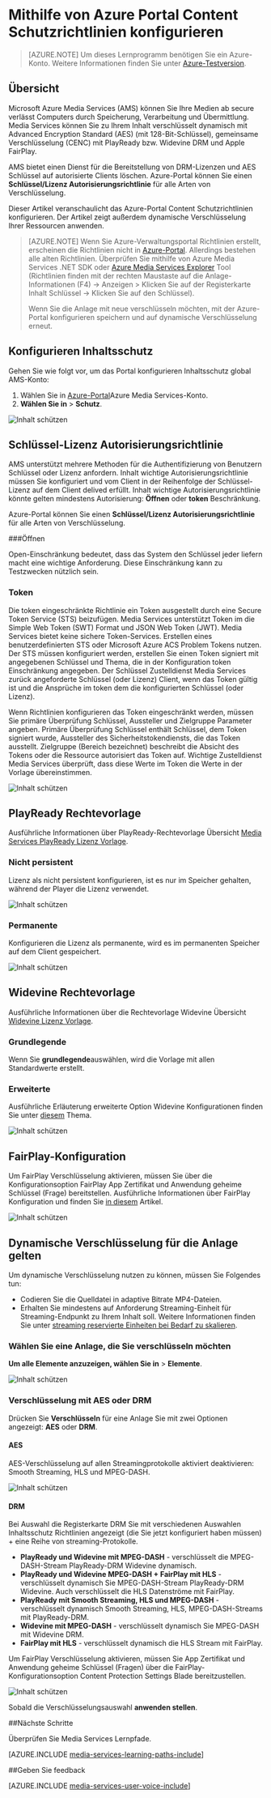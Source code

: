 <properties 
    pageTitle="Mithilfe von Azure Portal Content Schutzrichtlinien konfigurieren | Microsoft Azure" 
    description="Dieser Artikel veranschaulicht, wie das Azure-Portal Content Schutzrichtlinien konfigurieren. Der Artikel zeigt außerdem dynamische Verschlüsselung für Ihre Anlagen aktivieren." 
    services="media-services" 
    documentationCenter="" 
    authors="Juliako" 
    manager="erikre" 
    editor=""/>

<tags 
    ms.service="media-services" 
    ms.workload="media" 
    ms.tgt_pltfrm="na" 
    ms.devlang="na" 
    ms.topic="article" 
    ms.date="10/24/2016"    
    ms.author="juliako"/>

# <a name="configuring-content-protection-policies-using-the-azure-portal"></a>Mithilfe von Azure Portal Content Schutzrichtlinien konfigurieren

> [AZURE.NOTE] Um dieses Lernprogramm benötigen Sie ein Azure-Konto. Weitere Informationen finden Sie unter [Azure-Testversion](https://azure.microsoft.com/pricing/free-trial/).

## <a name="overview"></a>Übersicht

Microsoft Azure Media Services (AMS) können Sie Ihre Medien ab secure verlässt Computers durch Speicherung, Verarbeitung und Übermittlung. Media Services können Sie zu Ihrem Inhalt verschlüsselt dynamisch mit Advanced Encryption Standard (AES) (mit 128-Bit-Schlüssel), gemeinsame Verschlüsselung (CENC) mit PlayReady bzw. Widevine DRM und Apple FairPlay. 

AMS bietet einen Dienst für die Bereitstellung von DRM-Lizenzen und AES Schlüssel auf autorisierte Clients löschen. Azure-Portal können Sie einen **Schlüssel/Lizenz Autorisierungsrichtlinie** für alle Arten von Verschlüsselung.

Dieser Artikel veranschaulicht das Azure-Portal Content Schutzrichtlinien konfigurieren. Der Artikel zeigt außerdem dynamische Verschlüsselung Ihrer Ressourcen anwenden.

> [AZURE.NOTE]  Wenn Sie Azure-Verwaltungsportal Richtlinien erstellt, erscheinen die Richtlinien nicht in [Azure-Portal](https://portal.azure.com/). Allerdings bestehen alle alten Richtlinien. Überprüfen Sie mithilfe von Azure Media Services .NET SDK oder [Azure Media Services Explorer](https://github.com/Azure/Azure-Media-Services-Explorer/releases) Tool (Richtlinien finden mit der rechten Maustaste auf die Anlage-Informationen (F4) -> Anzeigen > Klicken Sie auf der Registerkarte Inhalt Schlüssel -> Klicken Sie auf den Schlüssel). 
> 
> Wenn Sie die Anlage mit neue verschlüsseln möchten, mit der Azure-Portal konfigurieren speichern und auf dynamische Verschlüsselung erneut. 

## <a name="start-configuring-content-protection"></a>Konfigurieren Inhaltsschutz

Gehen Sie wie folgt vor, um das Portal konfigurieren Inhaltsschutz global AMS-Konto:

1. Wählen Sie in [Azure-Portal](https://portal.azure.com/)Azure Media Services-Konto.
2. **Wählen Sie in** > **Schutz**.

![Inhalt schützen](./media/media-services-portal-content-protection/media-services-content-protection001.png)
 

## <a name="keylicense-authorization-policy"></a>Schlüssel-Lizenz Autorisierungsrichtlinie

AMS unterstützt mehrere Methoden für die Authentifizierung von Benutzern Schlüssel oder Lizenz anfordern. Inhalt wichtige Autorisierungsrichtlinie müssen Sie konfiguriert und vom Client in der Reihenfolge der Schlüssel-Lizenz auf dem Client delived erfüllt. Inhalt wichtige Autorisierungsrichtlinie könnte gelten mindestens Autorisierung: **Öffnen** oder **token** Beschränkung.

Azure-Portal können Sie einen **Schlüssel/Lizenz Autorisierungsrichtlinie** für alle Arten von Verschlüsselung.

###<a name="open"></a>Öffnen 

Open-Einschränkung bedeutet, dass das System den Schlüssel jeder liefern macht eine wichtige Anforderung. Diese Einschränkung kann zu Testzwecken nützlich sein. 

### <a name="token"></a>Token

Die token eingeschränkte Richtlinie ein Token ausgestellt durch eine Secure Token Service (STS) beizufügen. Media Services unterstützt Token im die Simple Web Token (SWT) Format und JSON Web Token (JWT). Media Services bietet keine sichere Token-Services. Erstellen eines benutzerdefinierten STS oder Microsoft Azure ACS Problem Tokens nutzen. Der STS müssen konfiguriert werden, erstellen Sie einen Token signiert mit angegebenen Schlüssel und Thema, die in der Konfiguration token Einschränkung angegeben. Der Schlüssel Zustelldienst Media Services zurück angeforderte Schlüssel (oder Lizenz) Client, wenn das Token gültig ist und die Ansprüche im token dem die konfigurierten Schlüssel (oder Lizenz).

Wenn Richtlinien konfigurieren das Token eingeschränkt werden, müssen Sie primäre Überprüfung Schlüssel, Aussteller und Zielgruppe Parameter angeben. Primäre Überprüfung Schlüssel enthält Schlüssel, dem Token signiert wurde, Aussteller des Sicherheitstokendiensts, die das Token ausstellt. Zielgruppe (Bereich bezeichnet) beschreibt die Absicht des Tokens oder die Ressource autorisiert das Token auf. Wichtige Zustelldienst Media Services überprüft, dass diese Werte im Token die Werte in der Vorlage übereinstimmen.

![Inhalt schützen](./media/media-services-portal-content-protection/media-services-content-protection002.png)

## <a name="playready-rights-template"></a>PlayReady Rechtevorlage

Ausführliche Informationen über PlayReady-Rechtevorlage Übersicht [Media Services PlayReady Lizenz Vorlage](media-services-playready-license-template-overview.md).

### <a name="non-persistent"></a>Nicht persistent

Lizenz als nicht persistent konfigurieren, ist es nur im Speicher gehalten, während der Player die Lizenz verwendet.  

![Inhalt schützen](./media/media-services-portal-content-protection/media-services-content-protection003.png)

### <a name="persistent"></a>Permanente

Konfigurieren die Lizenz als permanente, wird es im permanenten Speicher auf dem Client gespeichert.

![Inhalt schützen](./media/media-services-portal-content-protection/media-services-content-protection004.png)

## <a name="widevine-rights-template"></a>Widevine Rechtevorlage

Ausführliche Informationen über die Rechtevorlage Widevine Übersicht [Widevine Lizenz Vorlage](media-services-widevine-license-template-overview.md).

### <a name="basic"></a>Grundlegende

Wenn Sie **grundlegende**auswählen, wird die Vorlage mit allen Standardwerte erstellt.

### <a name="advanced"></a>Erweiterte

Ausführliche Erläuterung erweiterte Option Widevine Konfigurationen finden Sie unter [diesem](media-services-widevine-license-template-overview.md) Thema.

![Inhalt schützen](./media/media-services-portal-content-protection/media-services-content-protection005.png)

## <a name="fairplay-configuration"></a>FairPlay-Konfiguration

Um FairPlay Verschlüsselung aktivieren, müssen Sie über die Konfigurationsoption FairPlay App Zertifikat und Anwendung geheime Schlüssel (Frage) bereitstellen. Ausführliche Informationen über FairPlay Konfiguration und finden Sie [in diesem](media-services-protect-hls-with-fairplay.md) Artikel.

![Inhalt schützen](./media/media-services-portal-content-protection/media-services-content-protection006.png)

## <a name="apply-dynamic-encryption-to-your-asset"></a>Dynamische Verschlüsselung für die Anlage gelten

Um dynamische Verschlüsselung nutzen zu können, müssen Sie Folgendes tun:

- Codieren Sie die Quelldatei in adaptive Bitrate MP4-Dateien.
- Erhalten Sie mindestens auf Anforderung Streaming-Einheit für Streaming-Endpunkt zu Ihrem Inhalt soll. Weitere Informationen finden Sie unter [streaming reservierte Einheiten bei Bedarf zu skalieren](media-services-portal-manage-streaming-endpoints.md).

### <a name="select-an-asset-that-you-want-to-encrypt"></a>Wählen Sie eine Anlage, die Sie verschlüsseln möchten

**Um alle Elemente anzuzeigen, wählen Sie in** > **Elemente**.

![Inhalt schützen](./media/media-services-portal-content-protection/media-services-content-protection007.png)

### <a name="encrypt-with-aes-or-drm"></a>Verschlüsselung mit AES oder DRM

Drücken Sie **Verschlüsseln** für eine Anlage Sie mit zwei Optionen angezeigt: **AES** oder **DRM**. 

#### <a name="aes"></a>AES

AES-Verschlüsselung auf allen Streamingprotokolle aktiviert deaktivieren: Smooth Streaming, HLS und MPEG-DASH.

![Inhalt schützen](./media/media-services-portal-content-protection/media-services-content-protection008.png)

#### <a name="drm"></a>DRM

Bei Auswahl die Registerkarte DRM Sie mit verschiedenen Auswahlen Inhaltsschutz Richtlinien angezeigt (die Sie jetzt konfiguriert haben müssen) + eine Reihe von streaming-Protokolle.

- **PlayReady und Widevine mit MPEG-DASH** - verschlüsselt die MPEG-DASH-Stream PlayReady-DRM Widevine dynamisch.
- **PlayReady und Widevine MPEG-DASH + FairPlay mit HLS** - verschlüsselt dynamisch Sie MPEG-DASH-Stream PlayReady-DRM Widevine. Auch verschlüsselt die HLS Datenströme mit FairPlay.
- **PlayReady mit Smooth Streaming, HLS und MPEG-DASH** - verschlüsselt dynamisch Smooth Streaming, HLS, MPEG-DASH-Streams mit PlayReady-DRM.
- **Widevine mit MPEG-DASH** - verschlüsselt dynamisch Sie MPEG-DASH mit Widevine DRM.
- **FairPlay mit HLS** - verschlüsselt dynamisch die HLS Stream mit FairPlay.

Um FairPlay Verschlüsselung aktivieren, müssen Sie App Zertifikat und Anwendung geheime Schlüssel (Fragen) über die FairPlay-Konfigurationsoption Content Protection Settings Blade bereitzustellen.

![Inhalt schützen](./media/media-services-portal-content-protection/media-services-content-protection009.png)

Sobald die Verschlüsselungsauswahl **anwenden stellen**.

##<a name="next-steps"></a>Nächste Schritte

Überprüfen Sie Media Services Lernpfade.

[AZURE.INCLUDE [media-services-learning-paths-include](../../includes/media-services-learning-paths-include.md)]

##<a name="provide-feedback"></a>Geben Sie feedback

[AZURE.INCLUDE [media-services-user-voice-include](../../includes/media-services-user-voice-include.md)]





